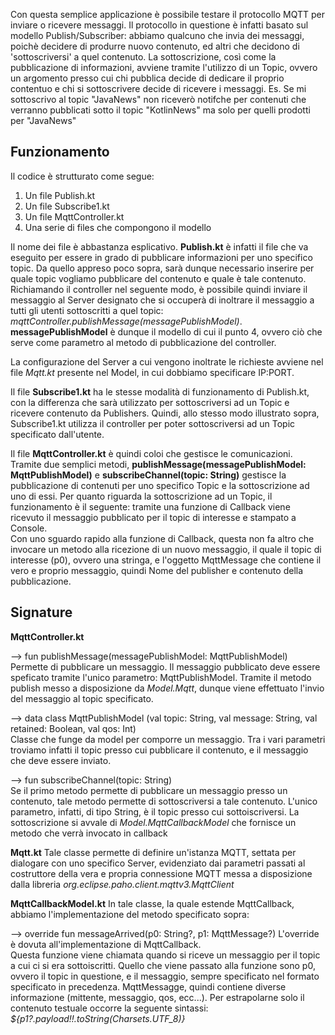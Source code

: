 Con questa semplice applicazione è possibile testare il protocollo MQTT per inviare o ricevere messaggi.
Il protocollo in questione è infatti basato sul modello Publish/Subscriber: abbiamo qualcuno che invia dei messaggi, 
poichè decidere di produrre nuovo contenuto, ed altri che decidono di 'sottoscriversi' a quel contenuto. La sottoscrizione,
così come la pubblicazione di informazioni, avviene tramite l'utilizzo di un Topic, ovvero un argomento presso cui chi pubblica
decide di dedicare il proprio contentuo e chi si sottoscrivere decide di ricevere i messaggi.
Es. Se mi sottoscrivo al topic "JavaNews" non riceverò notifche per contenuti che verranno pubblicati sotto il topic "KotlinNews"
ma solo per quelli prodotti per "JavaNews"

Funzionamento
-

Il codice è strutturato come segue:
1. Un file Publish.kt
2. Un file Subscribe1.kt
3. Un file MqttController.kt
4. Una serie di files che compongono il modello

Il nome dei file è abbastanza esplicativo. **Publish.kt** è infatti il file che va eseguito per essere in grado di pubblicare 
informazioni per uno specifico topic. Da quello appreso poco sopra, sarà dunque necessario inserire per quale topic vogliamo
pubblicare del contenuto e quale è tale contenuto.
Richiamando il controller nel seguente modo, è possibile quindi inviare il messaggio al Server designato che si occuperà di 
inoltrare il messaggio a tutti gli utenti sottoscritti a quel topic: _mqttController.publishMessage(messagePublishModel)_.\
**messagePublishModel** è dunque il modello di cui il punto 4, ovvero ciò che serve come parametro al metodo di pubblicazione del controller.

La configurazione del Server a cui vengono inoltrate le richieste avviene nel file _Mqtt.kt_ presente nel Model, in cui dobbiamo specificare IP:PORT.

Il file **Subscribe1.kt** ha le stesse modalità di funzionamento di Publish.kt, con la differenza che sarà utilizzato per sottoscriversi ad un Topic e ricevere contenuto da Publishers. Quindi, allo stesso modo illustrato sopra, Subscribe1.kt utilizza il controller per poter sottoscriversi ad un Topic specificato dall'utente.

Il file **MqttController.kt** è quindi coloi che gestisce le comunicazioni. Tramite due semplici metodi, __publishMessage(messagePublishModel: MqttPublishModel)__ e __subscribeChannel(topic: String)__ gestisce la pubblicazione di contenuti per uno specifico Topic e la sottoscrizione ad uno di essi. Per quanto riguarda la sottoscrizione ad un Topic, il funzionamento è il seguente: tramite una funzione di Callback viene ricevuto il messaggio pubblicato per il topic di interesse e stampato a Console.\
Con uno sguardo rapido alla funzione di Callback, questa non fa altro che invocare un metodo alla ricezione di un nuovo messaggio, il quale il topic di interesse (p0), ovvero una stringa, e l'oggetto MqttMessage che contiene il vero e proprio messaggio, quindi Nome del publisher e contenuto della pubblicazione.

Signature
-
**MqttController.kt**

--> fun publishMessage(messagePublishModel: MqttPublishModel)
Permette di pubblicare un messaggio. Il messaggio pubblicato deve essere speficato tramite l'unico parametro: MqttPublishModel. Tramite il metodo publish messo a disposizione da _Model.Mqtt_, dunque viene effettuato l'invio del messaggio al topic specificato.

--> data class MqttPublishModel (val topic: String, val message: String, val retained: Boolean, val qos: Int)\
Classe che funge da model per comporre un messaggio. Tra i vari parametri troviamo infatti il topic presso cui pubblicare il contenuto, e il messaggio che deve essere inviato.

--> fun subscribeChannel(topic: String)\
Se il primo metodo permette di pubblicare un messaggio presso un contenuto, tale metodo permette di sottoscriversi a tale contenuto. L'unico parametro, infatti, di tipo String, è il topic presso cui sottoiscriversi. La sottoscrizione si avvale di _Model.MqttCallbackModel_ che fornisce un metodo che verrà invocato in callback

**Mqtt.kt**
Tale classe permette di definire un'istanza MQTT, settata per dialogare con uno specifico Server, evidenziato dai parametri passati al costruttore della vera e propria connessione MQTT messa a disposizione dalla libreria _org.eclipse.paho.client.mqttv3.MqttClient_

**MqttCallbackModel.kt**
In tale classe, la quale estende MqttCallback, abbiamo l'implementazione del metodo specificato sopra: 

--> override fun messageArrived(p0: String?, p1: MqttMessage?)
L'override è dovuta all'implementazione di MqttCallback.\
Questa funzione viene chiamata quando si riceve un messaggio per il topic a cui ci si era sottoiscritti. Quello che viene passato alla funzione sono p0, ovvero il topic in questione, e il messaggio, sempre specificato nel formato specificato in precedenza. MqttMessagge, quindi contiene diverse informazione (mittente, messaggio, qos, ecc...). Per estrapolarne solo il contenuto testuale occorre la seguente sintassi: _${p1?.payload!!.toString(Charsets.UTF_8)}_





